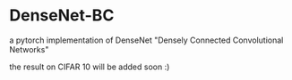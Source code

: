 # DenseNet-BC
a pytorch implementation of DenseNet
"Densely Connected Convolutional Networks"

the result on CIFAR 10 will be added soon :)
